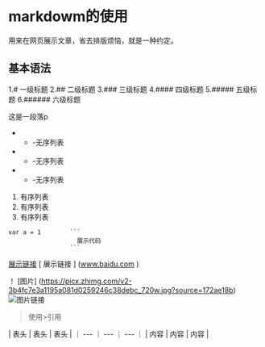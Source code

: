 # markdowm的使用
用来在网页展示文章，省去排版烦恼，就是一种约定。
## 基本语法
1.#  一级标题
2.## 二级标题
3.### 三级标题
4.#### 四级标题
5.##### 五级标题
6.###### 六级标题

这是一段落p

-    -  -无序列表
-    -  -无序列表
-    -  -无序列表

1. 有序列表
2. 有序列表
3. 有序列表

```
var a = 1        ```
                   展示代码
                 ```         
```
[展示链接](www.baidu.com)    [ 展示链接 ] (www.baidu.com )

！ [图片] (https://picx.zhimg.com/v2-3b4fc7e3a1195a081d0259246c38debc_720w.jpg?source=172ae18b)
![图片链接](https://picx.zhimg.com/v2-3b4fc7e3a1195a081d0259246c38debc_720w.jpg?source=172ae18b)

> 使用>引用

| 表头 | 表头 | 表头 |
｜ --- ｜ --- ｜ --- ｜
| 内容 | 内容 | 内容 |
